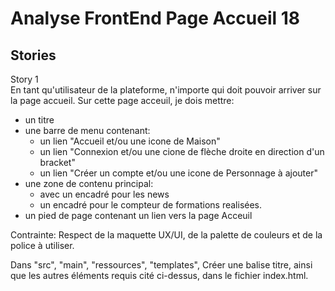  # Analyse FrontEnd Page Accueil 18  
## Stories  
Story 1  
En tant qu'utilisateur de la plateforme, n'importe qui doit pouvoir arriver sur la page accueil.
Sur cette page acceuil, je dois mettre: 
- un titre
- une barre de menu contenant: 
	- un lien "Accueil et/ou une icone de Maison"
	- un lien "Connexion et/ou une cione de flèche droite en direction d'un bracket"
	- un lien "Créer un compte et/ou une icone de Personnage à ajouter"
- une zone de contenu principal:
	- avec un encadré pour les news
	- un encadré pour le compteur de formations realisées.
- un pied de page contenant un lien vers la page Acceuil

Contrainte: Respect de la maquette UX/UI, de la palette de couleurs et  de la police à utiliser. 



Dans "src", "main", "ressources", "templates",
Créer une balise titre, ainsi que les autres éléments requis cité ci-dessus, dans le fichier index.html.








